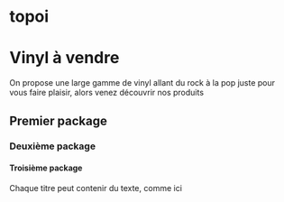 # topoi
 <!DOCTYPE html>
<html>
<head>
<title> Vinyle </title>
<meta charset="UTF-8">
</head>
<body>
<h1> Vinyl à vendre </h1>
<p> On propose une large gamme de vinyl allant du rock à la pop juste pour vous faire plaisir, alors venez découvrir nos produits</p>
<h2> Premier package </h2>
<h3> Deuxième package </h3>
<h4> Troisième package</h4>
<p> Chaque titre peut contenir du texte, comme ici </p> 
</body> 
</html>
